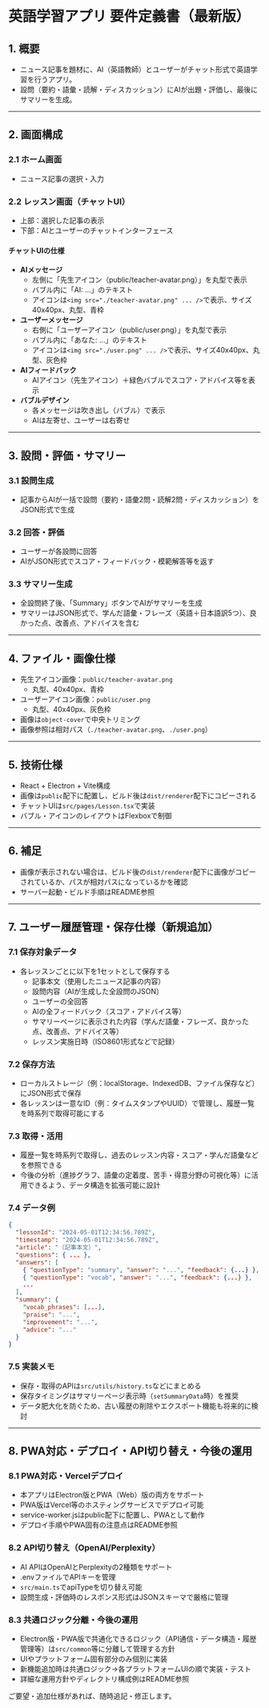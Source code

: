 # 英語学習アプリ 要件定義書（最新版）

## 1. 概要
- ニュース記事を題材に、AI（英語教師）とユーザーがチャット形式で英語学習を行うアプリ。
- 設問（要約・語彙・読解・ディスカッション）にAIが出題・評価し、最後にサマリーを生成。

---

## 2. 画面構成

### 2.1 ホーム画面
- ニュース記事の選択・入力

### 2.2 レッスン画面（チャットUI）
- 上部：選択した記事の表示
- 下部：AIとユーザーのチャットインターフェース

#### チャットUIの仕様
- **AIメッセージ**  
  - 左側に「先生アイコン（public/teacher-avatar.png）」を丸型で表示
  - バブル内に「AI: ...」のテキスト
  - アイコンは`<img src="./teacher-avatar.png" ... />`で表示、サイズ40x40px、丸型、青枠
- **ユーザーメッセージ**  
  - 右側に「ユーザーアイコン（public/user.png）」を丸型で表示
  - バブル内に「あなた: ...」のテキスト
  - アイコンは`<img src="./user.png" ... />`で表示、サイズ40x40px、丸型、灰色枠
- **AIフィードバック**  
  - AIアイコン（先生アイコン）＋緑色バブルでスコア・アドバイス等を表示
- **バブルデザイン**  
  - 各メッセージは吹き出し（バブル）で表示
  - AIは左寄せ、ユーザーは右寄せ

---

## 3. 設問・評価・サマリー

### 3.1 設問生成
- 記事からAIが一括で設問（要約・語彙2問・読解2問・ディスカッション）をJSON形式で生成

### 3.2 回答・評価
- ユーザーが各設問に回答
- AIがJSON形式でスコア・フィードバック・模範解答等を返す

### 3.3 サマリー生成
- 全設問終了後、「Summary」ボタンでAIがサマリーを生成
- サマリーはJSON形式で、学んだ語彙・フレーズ（英語＋日本語訳5つ）、良かった点、改善点、アドバイスを含む

---

## 4. ファイル・画像仕様

- 先生アイコン画像：`public/teacher-avatar.png`
  - 丸型、40x40px、青枠
- ユーザーアイコン画像：`public/user.png`
  - 丸型、40x40px、灰色枠
- 画像は`object-cover`で中央トリミング
- 画像参照は相対パス（`./teacher-avatar.png`、`./user.png`）

---

## 5. 技術仕様

- React + Electron + Vite構成
- 画像は`public`配下に配置し、ビルド後は`dist/renderer`配下にコピーされる
- チャットUIは`src/pages/Lesson.tsx`で実装
- バブル・アイコンのレイアウトはFlexboxで制御

---

## 6. 補足

- 画像が表示されない場合は、ビルド後の`dist/renderer`配下に画像がコピーされているか、パスが相対パスになっているかを確認
- サーバー起動・ビルド手順はREADME参照

---

## 7. ユーザー履歴管理・保存仕様（新規追加）

### 7.1 保存対象データ
- 各レッスンごとに以下を1セットとして保存する
  - 記事本文（使用したニュース記事の内容）
  - 設問内容（AIが生成した全設問のJSON）
  - ユーザーの全回答
  - AIの全フィードバック（スコア・アドバイス等）
  - サマリーページに表示された内容（学んだ語彙・フレーズ、良かった点、改善点、アドバイス等）
  - レッスン実施日時（ISO8601形式などで記録）

### 7.2 保存方法
- ローカルストレージ（例：localStorage、IndexedDB、ファイル保存など）にJSON形式で保存
- 各レッスンは一意なID（例：タイムスタンプやUUID）で管理し、履歴一覧を時系列で取得可能にする

### 7.3 取得・活用
- 履歴一覧を時系列で取得し、過去のレッスン内容・スコア・学んだ語彙などを参照できる
- 今後の分析（進捗グラフ、語彙の定着度、苦手・得意分野の可視化等）に活用できるよう、データ構造を拡張可能に設計

### 7.4 データ例
```json
{
  "lessonId": "2024-05-01T12:34:56.789Z",
  "timestamp": "2024-05-01T12:34:56.789Z",
  "article": "（記事本文）",
  "questions": { ... },
  "answers": [
    { "questionType": "summary", "answer": "...", "feedback": {...} },
    { "questionType": "vocab", "answer": "...", "feedback": {...} },
    ...
  ],
  "summary": {
    "vocab_phrases": [...],
    "praise": "...",
    "improvement": "...",
    "advice": "..."
  }
}
```

### 7.5 実装メモ
- 保存・取得のAPIは`src/utils/history.ts`などにまとめる
- 保存タイミングはサマリーページ表示時（`setSummaryData`時）を推奨
- データ肥大化を防ぐため、古い履歴の削除やエクスポート機能も将来的に検討

---

## 8. PWA対応・デプロイ・API切り替え・今後の運用

### 8.1 PWA対応・Vercelデプロイ
- 本アプリはElectron版とPWA（Web）版の両方をサポート
- PWA版はVercel等のホスティングサービスでデプロイ可能
- service-worker.jsはpublic配下に配置し、PWAとして動作
- デプロイ手順やPWA固有の注意点はREADME参照

### 8.2 API切り替え（OpenAI/Perplexity）
- AI APIはOpenAIとPerplexityの2種類をサポート
- .envファイルでAPIキーを管理
- `src/main.ts`でapiTypeを切り替え可能
- 設問生成・評価時のレスポンス形式はJSONスキーマで厳格に管理

### 8.3 共通ロジック分離・今後の運用
- Electron版・PWA版で共通化できるロジック（API通信・データ構造・履歴管理等）は`src/common`等に分離して管理する方針
- UIやプラットフォーム固有部分のみ個別に実装
- 新機能追加時は共通ロジック→各プラットフォームUIの順で実装・テスト
- 詳細な運用方針やディレクトリ構成例はREADME参照

ご要望・追加仕様があれば、随時追記・修正します。